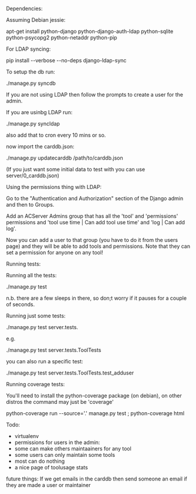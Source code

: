 
Dependencies:

Assuming Debian jessie:

apt-get install python-django python-django-auth-ldap python-sqlite python-psycopg2 python-netaddr python-pip

For LDAP syncing:

pip install --verbose --no-deps django-ldap-sync

To setup the db run:

./manage.py syncdb

If you are not using LDAP then follow the prompts to create a user for the admin.

If you are usinbg LDAP run:

./manage.py syncldap

also add that to cron every 10 mins or so.

now import the carddb.json:

./manage.py updatecarddb /path/to/carddb.json

(If you just want some initial data to test with you can use server/0_carddb.json)

Using the permissions thing with LDAP:

Go to the "Authentication and Authorization" section of the Django admin and then to Groups.

Add an ACServer Admins group that has all the 'tool' and 'permissions' permissions and
'tool use time | Can add tool use time' and 'log | Can add log'.

Now you can add a user to that group (you have to do it from the users page) and they will be able
to add tools and permissions. Note that they can set a permission for anyone on any tool!

Running tests:

Running all the tests:

./manage.py test

n.b. there are a few sleeps in there, so don;t worry if it pauses for a couple of seconds.

Running just some tests:

./manage.py test server.tests.<testclass>

e.g.

./manage.py test server.tests.ToolTests

you can also run a specific test:

./manage.py test server.tests.ToolTests.test_adduser

Running coverage tests:

You'll need to install the python-coverage package (on debian), on other distros the command may just be 'coverage'

python-coverage run --source='.' manage.py test ; python-coverage html

Todo:

* virtualenv
* permissions for users in the admin:
 * some can make others maintaainers for any tool
 * some users can only maintain some tools
 * most can do nothing
* a nice page of toolusage stats

future things:
	If we get emails in the carddb then send someone an email if they are made a user or maintainer

